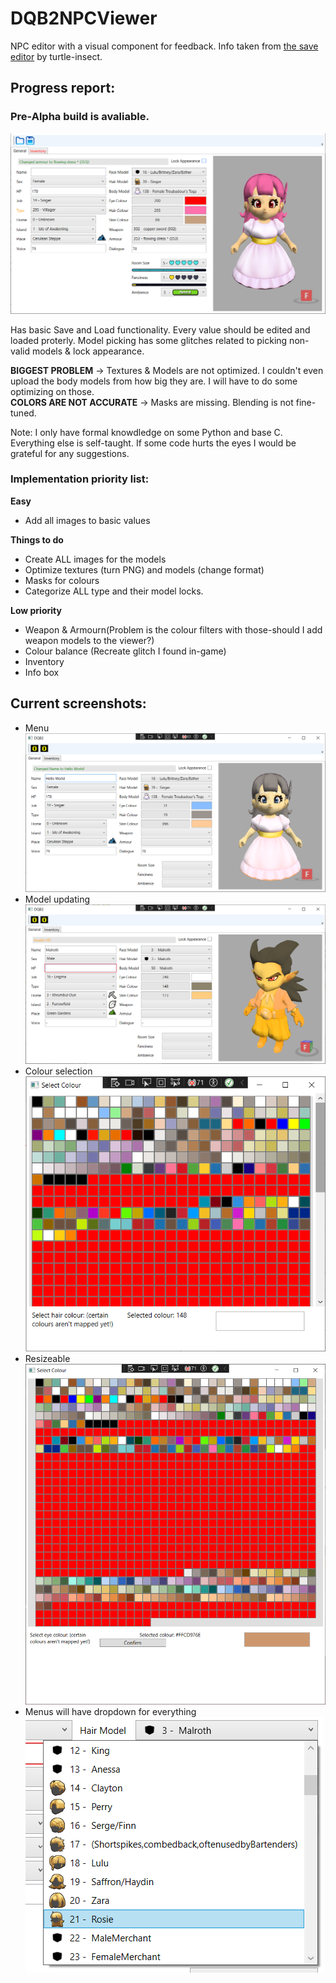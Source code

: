 # DQB2NPCViewer
NPC editor with a visual component for feedback. Info taken from [the save editor](https://github.com/turtle-insect/DQB2) by turtle-insect.

## Progress report:

### Pre-Alpha build is avaliable.</br>
<img src="./Screenshots/PreAlpha1.png"> </br>

Has basic Save and Load functionality. Every value should be edited and loaded proterly. Model picking has some glitches related to picking non-valid models & lock appearance.

**BIGGEST PROBLEM** -> Textures & Models are not optimized. I couldn't even upload the body models from how big they are. I will have to do some optimizing on those.</br>
**COLORS ARE NOT ACCURATE** -> Masks are missing. Blending is not fine-tuned.

Note: I only have formal knowdledge on some Python and base C. Everything else is self-taught. If some code hurts the eyes I would be grateful for any suggestions.

### Implementation priority list:
**Easy**
- Add all images to basic values
  
**Things to do**
- Create ALL images for the models
- Optimize textures (turn PNG) and models (change format)
- Masks for colours
- Categorize ALL type and their model locks.
  
**Low priority**
- Weapon & Armourn(Problem is the colour filters with those-should I add weapon models to the viewer?)
- Colour balance (Recreate glitch I found in-game)
- Inventory
- Info box

## Current screenshots:
- Menu </br>
<img src="./Screenshots/General.png"> </br>
- Model updating </br>
<img src="./Screenshots/General2.png"></br>
- Colour selection </br>
<img src="./Screenshots/Colour2.png"></br>
- Resizeable </br>
<img src="./Screenshots/Colour.png"></br>
- Menus will have dropdown for everything </br>
<img src="./Screenshots/drop.png"></br>
